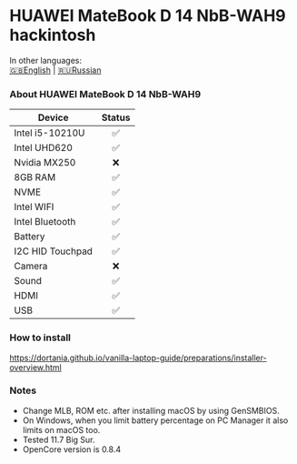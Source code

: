 # HUAWEI MateBook D 14 NbB-WAH9 hackintosh


In other languages:  
[:uk:English](README.md) |  [:ru:Russian](README-RU.md)  

### About HUAWEI MateBook D 14 NbB-WAH9
| Device | Status |
|----------------|:---------:|
| Intel i5-10210U | :white_check_mark: |
| Intel UHD620 | :white_check_mark: |
| Nvidia MX250 | :x: |
| 8GB RAM | :white_check_mark: |
| NVME | :white_check_mark: |
| Intel WIFI | :white_check_mark: |
| Intel Bluetooth | :white_check_mark: |
| Battery | :white_check_mark: |
| I2C HID Touchpad | :white_check_mark: |
| Camera | :x: |
| Sound | :white_check_mark: |
| HDMI | :white_check_mark: |
| USB | :white_check_mark: |


### How to install

https://dortania.github.io/vanilla-laptop-guide/preparations/installer-overview.html


### Notes
- Change MLB, ROM etc. after installing macOS by using GenSMBIOS.
- On Windows, when you limit battery percentage on PC Manager it also limits on macOS too.
- Tested 11.7 Big Sur.
- OpenCore version is 0.8.4
